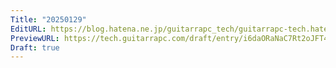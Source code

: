 ```yaml
---
Title: "20250129"
EditURL: https://blog.hatena.ne.jp/guitarrapc_tech/guitarrapc-tech.hatenablog.com/atom/entry/6802418398324350056
PreviewURL: https://tech.guitarrapc.com/draft/entry/i6daORaNaC7Rt2oJFT4DjklpHeA
Draft: true
---
```



